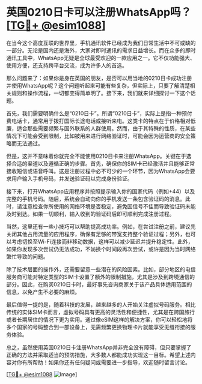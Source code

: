 # 英国0210日卡可以注册WhatsApp吗？[[TG💪+ @esim1088](https://t.me/s/esim1088)]

在当今这个高度互联的世界里，手机通讯软件已经成为我们日常生活中不可或缺的一部分。无论是国内还是海外，大家对即时通讯的需求日益增长。而在众多的即时通讯工具中，WhatsApp无疑是全球最受欢迎的一款应用之一。它不仅功能强大、使用方便，还支持跨平台交流，成为许多人的首选。

那么问题来了：如果你是身在英国的朋友，是否可以用当地的0210日卡成功注册并使用WhatsApp呢？这个问题听起来可能有些复杂，但实际上，只要了解清楚相关规则和操作流程，一切都变得简单明了。接下来，我们就来详细探讨一下这个话题。

首先，我们需要明确什么是“0210日卡”。所谓“0210日卡”，实际上是指一种预付费电话卡，通常用于拨打国际长途电话或接听来电。这类卡的特点在于价格相对低廉，适合那些需要频繁与国外联系的人群使用。然而，由于其特殊的性质，在某些情况下可能会受到限制，比如被用来进行网络验证时，可能会因为运营商的安全策略而无法通过。

但是，这并不意味着你就完全不能使用0210日卡来注册WhatsApp。关键在于选择合适的渠道以及遵循正确的步骤。首先，确保你的SIM卡已经激活并且能够正常接收短信或语音呼叫。这是注册过程中必不可少的一个环节，因为WhatsApp会要求用户输入手机号码，并发送验证码以完成身份验证。

接下来，打开WhatsApp应用程序并按照提示输入你的国家代码（例如+44）以及完整的手机号码。随后，系统会自动向你的手机发送一条包含验证码的消息。此时，请注意检查你所使用的网络环境是否稳定，避免因信号不佳而导致验证码未能及时到达。如果一切顺利，输入收到的验证码后即可顺利完成注册过程。

当然，这里还有一些小技巧可以帮助提高成功率。例如，在尝试注册之前，建议先关闭其他占用流量的应用程序，确保有足够的带宽支持整个验证过程；另外，也可以考虑切换至Wi-Fi连接而非移动数据，这样可以减少延迟并提升稳定性。此外，如果你发现多次尝试仍无法成功，不妨换个时间段再次尝试，或许是因为当时网络繁忙导致的问题。

除了技术层面的操作外，还需要留意一些潜在的风险因素。比如，部分地区的电信服务商可能对特定类型的SIM卡设置了额外的限制措施，尤其是涉及到跨境通信的部分。因此，在购买0210日卡时，最好事先咨询商家关于该产品具体适用范围的信息，以免产生不必要的麻烦。

最后值得一提的是，随着科技的发展，越来越多的人开始关注虚拟号码服务。相比传统的实体SIM卡而言，虚拟号码具有更高的灵活性和便捷性，尤其是在跨国旅行或者长期居住的情况下更为实用。通过像eSIM这样的解决方案，你可以轻松地将多个国家的号码整合到一部设备上，无需频繁更换物理卡片就能享受无缝衔接的服务体验。

总之，虽然使用英国0210日卡注册WhatsApp并非完全没有障碍，但只要掌握了正确的方法并采取适当的预防措施，大多数人都能成功实现这一目标。希望上述内容对你有所帮助！如果你还有任何疑问或需要进一步指导，欢迎随时留言讨论。

[[TG💪+ @esim1088](https://t.me/s/esim1088) ![Image](https://i.postimg.cc/4NQfJmqS/Snipaste-2025-05-13-00-14-12.png)]